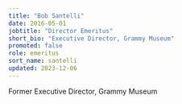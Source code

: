```yaml
---
title: "Bob Santelli"
date: 2016-05-01
jobtitle: "Director Emeritus"
short_bio: "Executive Director, Grammy Museum"
promoted: false
role: emeritus
sort_name: santelli
updated: 2023-12-06
---
```


Former Executive Director, Grammy Museum
